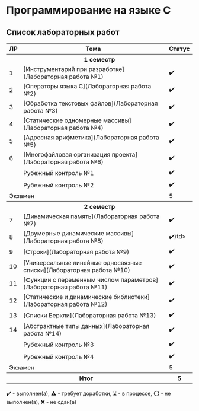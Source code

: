 # Программирование на языке C

## Список лабораторных работ

<table>
   <tr>
    <th>ЛР</th>
    <th>Тема</th>
    <th>Статус</th>
   </tr>
   <tr>
    <th colspan = "6">1 семестр</th>
   </tr>
   <tr>
    <td>1</td>
    <td>[Инструментарий при разработке](Лабораторная работа №1)</td>
    <td>✔️</td>
   </tr>
   <tr>
    <td>2</td>
    <td>[Операторы языка C](Лабораторная работа №2)</td>
    <td>✔️</td>
   </tr>
   <tr>
    <td>3</td>
    <td>[Обработка текстовых файлов](Лабораторная работа №3)</td>
    <td>✔️</td>
   </tr>
   <tr>
    <td>4</td>
    <td>[Статические одномерные массивы](Лабораторная работа №4)</td>
    <td>✔️</td>
   </tr>
   <tr>
    <td>5</td>
    <td>[Адресная арифметика](Лабораторная работа №5)</td>
    <td>✔️</td>
   </tr>
   <tr>
    <td>6</td>
    <td>[Многофайловая организация проекта](Лабораторная работа №6)</td>
    <td>✔️</td>
   </tr>
   <tr>
    <td></td>
    <td>Рубежный контроль №1</td>
    <td>✔️</td>
   </tr>
   <tr>
    <td></td>
    <td>Рубежный контроль №2</td>
    <td>✔️</td>
   </tr>
   <tr>
    <td colspan="2">Экзамен</td>
    <td>5</td>
   </tr>
   <tr>
    <th colspan = "6">2 семестр</th>
   </tr>
   <tr>
    <td>7</td>
    <td>[Динамическая память](Лабораторная работа №7)</td>
    <td>✔️</td>
   </tr>
   <tr>
    <td>8</td>
    <td>[Двумерные динамические массивы](Лабораторная работа №8)</td>
    <td>✔️/td>
   </tr>
   <tr>
    <td>9</td>
    <td>[Строки](Лабораторная работа №9)</td>
    <td>✔️</td>
   </tr>
   <tr>
    <td>10</td>
    <td>[Универсальные линейные односвязные списки](Лабораторная работа №10)</td>
    <td>✔️</td>
   </tr>
   <tr>
    <td>11</td>
    <td>[Функции с переменным числом параметров](Лабораторная работа №11)</td>
    <td>✔️</td>
   </tr>
   <tr>
    <td>12</td>
    <td>[Статические и динамические библиотеки](Лабораторная работа №12)</td>
    <td>✔️</td>
   </tr>
   <tr>
    <td>13</td>
    <td>[Списки Беркли](Лабораторная работа №13)</td>
    <td>✔️</td>
   </tr>
   <tr>
    <td>14</td>
    <td>[Абстрактные типы данных](Лабораторная работа №14)</td>
    <td>✔️</td>
   </tr>
   <tr>
    <td></td>
    <td>Рубежный контроль №3</td>
    <td>✔️</td>
   </tr>
   <tr>
    <td></td>
    <td>Рубежный контроль №4</td>
    <td>✔️</td>
   </tr>
   <tr>
    <td colspan="2">Экзамен</td>
    <td>5</td>
   </tr>
   <tr>
    <th colspan="2">Итог</th>
    <th>5</th>
   </tr>
</table>

✔️ - выполнен(а), ⚠️ - требует доработки, ⌛️ - в процессе, ⭕️ - не выполнен(а), ❌ - не сдан(а)
